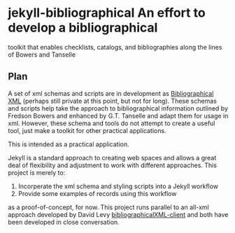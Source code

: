 # jekyll-bibliographical An effort to develop a bibliographical
toolkit that enables checklists, catalogs, and bibliographies along
the lines of Bowers and Tanselle

## Plan

A set of xml schemas and scripts are in development as
[Bibliographical XML](https://github.com/cacology/bibliographicalXML)
(perhaps still private at this point, but not for long). These schemas
and scripts help take the approach to bibliographical information
outlined by Fredson Bowers and enhanced by G.T. Tanselle and adapt
them for usage in xml. However, these schema and tools do not attempt
to create a useful tool, just make a toolkit for other practical
applications.

This is intended as a practical application.

Jekyll is a standard approach to creating web spaces and allows a
great deal of flexibility and adjustment to work with different
approaches. This project is merely to:

1. Incorperate the xml schema and styling scripts into a Jekyll
   workflow
2. Provide some examples of records using this workflow

as a proof-of-concept, for now. This project runs parallel to an
all-xml approach developed by David Levy
[bibliographicalXML-client](https://github.com/dmlpublic/bibliographicalXML-client)
and both have been developed in close conversation.

